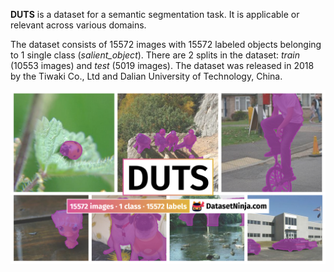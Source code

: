 **DUTS** is a dataset for a semantic segmentation task. It is applicable or relevant across various domains. 

The dataset consists of 15572 images with 15572 labeled objects belonging to 1 single class (*salient_object*). There are 2 splits in the dataset: *train* (10553 images) and *test* (5019 images). The dataset was released in 2018 by the Tiwaki Co., Ltd and Dalian University of Technology, China.

<img src="https://github.com/dataset-ninja/duts/raw/main/visualizations/poster.png">
